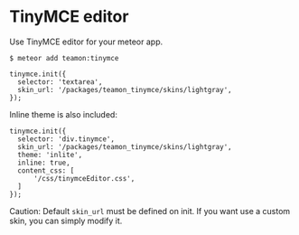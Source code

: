 # TinyMCE editor

Use TinyMCE editor for your meteor app.

```
$ meteor add teamon:tinymce
```

```
tinymce.init({
  selector: 'textarea',
  skin_url: '/packages/teamon_tinymce/skins/lightgray',
});
```

Inline theme is also included:
```
tinymce.init({
  selector: 'div.tinymce',
  skin_url: '/packages/teamon_tinymce/skins/lightgray',
  theme: 'inlite',
  inline: true,
  content_css: [
      '/css/tinymceEditor.css',
  ]
});
```

Caution: Default `skin_url` must be defined on init. If you want use a custom skin, you can simply modify it.
